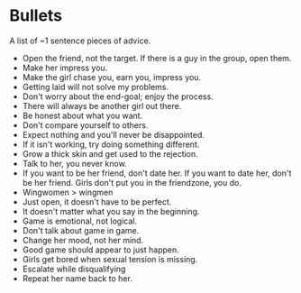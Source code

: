 # Bullets
A list of ~1 sentence pieces of advice.

* Open the friend, not the target. If there is a guy in the group, open them.
* Make her impress you.
* Make the girl chase you, earn you, impress you.
* Getting laid will not solve my problems.
* Don't worry about the end-goal; enjoy the process.
* There will always be another girl out there.
* Be honest about what you want.
* Don't compare yourself to others.
* Expect nothing and you'll never be disappointed.
* If it isn't working, try doing something different.
* Grow a thick skin and get used to the rejection.
* Talk to her, you never know.
* If you want to be her friend, don't date her. If you want to date her, don't be her friend. Girls 
don't put you in the friendzone, you do.
* Wingwomen > wingmen
* Just open, it doesn't have to be perfect.
* It doesn't matter what you say in the beginning.
* Game is emotional, not logical.
* Don't talk about game in game.
* Change her mood, not her mind.
* Good game should appear to just happen.
* Girls get bored when sexual tension is missing.
* Escalate while disqualifying
* Repeat her name back to her.
